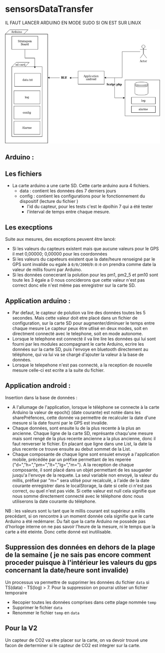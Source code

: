 # sensorsDataTransfer
  IL FAUT LANCER ARDUINO EN MODE SUDO SI ON EST SUR LINUX



![diagramme](https://github.com/nreiminger/sensorsDataTransfer/blob/main/Arduino_Android_diagramm.png)



## Arduino :
  ## Les fichiers
  - La carte arduino a une carte SD. Cette carte arduino aura 4 fichiers. 
    - data : contient les données des 7 derniers jours
    - config : contient les configurations pour le fonctionnement du dispositif (lecture du fichier )
      - l'id du capteur, pour les tests c'est le dpolhin 7 qui a été tester
      - l'interval de temps entre chaque mesure. 
  
  ## Les execptions
  Suite aux mesures, des exceptions peuvent être lancé: 
  - Si les valeurs du capteurs existent mais que aucune valeurs pour le GPS il met 0,00000; 0,00000 pour les coordonnées
  - Si les valeurs du capeteurs existent que la date/heure renseigné par le GPS sont invalide ou egale à `0/0/2000`/`0:0:0` on prendra comme date la valeur de millis fourni par Arduino.
  - Si les données conecerant la polution pour les pm1, pm2_5 et pm10 sont toute les 3 égale a 0 nous conciderons que cette valeur n'est pas correct donc elle n'est même pas enregistrer sur la carte SD.

## Application arduino : 
  - Par defaut, le capteur de polution va lire des données toutes les 5 secondes. Mais cette valeur doit etre placé dans un fichier de configuration, sur la carte SD pour augmenter/diminuer le temps entre chaque mesure 
  Le capteur peux être utlisé en deux modes, soit en directment connecté avec le telephone, soit en mode autonome. 
   - Lorsque le telephone est connecté il va lire lire les données qui lui sont fourni par les modules accompagnant le carte Arduino, ecrire les données sur la carte SD, puis l'envoye en bluetooth directement au téléphone, qui va lui va se chargé d'ajouter la valeur à la base de données. 
   - Lorsque le telepehone n'est pas connecté, a la reception de nouvelle mesure celle-ci est ecrite a la suite du fichier.   

## Application android : 

Insertion dans la base de données :
  - A l'allumage de l'application, lorsque le téléphone se connecte à la carte Arduino la valeur de epoch() (date courante) est notée dans les sharePréfences, cette donnée va permettre de recalculer la date d'une mesure si la date fourni par le GPS est invalide. 
  - Chaque données, sont ensuite lu de la plus recente à la plus an ancienne. Chaque ligne de la carte SD, représante chaqu'une mesure mais sont rengé de la plus recente ancienne a la plus ancienne, donc il faut renverser le fichier. En placant que ligne dans une List, la date la plus recente ce trouve ensuite au debut sommet de la List. 
  - Chaque composante de chaque ligne sont ensuiet envoyé a l'application mobile, précédée par un préfixe permettant de les reperée ("d=","h=","pm=","lt=","lg=","m="). A la reception de chaque composante, il sont placé dans un objet permettant de les saugarder jusqu'a l'envoye de la requete. La seul variable non envoyé, la valeur du millis, préfixé par "m=" sera utilsé pour recalculé, a l'aide de la date courante enregistrer dans le localStorage, la date si celle ci n'est pas correct, ou quel n'est pas vide. Si cette valeur est null cela signifie que nous somme directement connecté avec le téléphone donc nous utiliserons la date courante du téléphone.   

NB : les valeurs sont lu tant que le millis courant est supérieur a millis precédant, si on rencontre à un moment donnée cela signifie que le carte Arduino a été redémarer. Du fait que la carte Arduino ne possède pas d'horloge interne on ne pas savoir l'heure de la mesure, ni le temps que la carte a été eteinte. Donc cette donné est inutilisable. 

## Suppression des données en dehors de la plage de la semaine ( je ne sais pas encore comment proceder puisque à l'intérieur les valeurs du gps concernant la date/heure sont invalide) 
   Un processus va permettre de supprimer les données du fichier `data` si TS(data) - TS(log) > 7. 
   Pour la suppression on pourrai utilser un fichier temporaire
   - Recopier toutes les données comprises dans cette plage nommée `temp`
   - Supprimer le fichier `data`
   - Renommer le fichier `temp` en `data`
   
 ## Pour la V2
   Un capteur de CO2 va etre placer sur la carte, on va devoir trouvé une facon de derterminer si le capteur de CO2 est integrer sur la carte.
